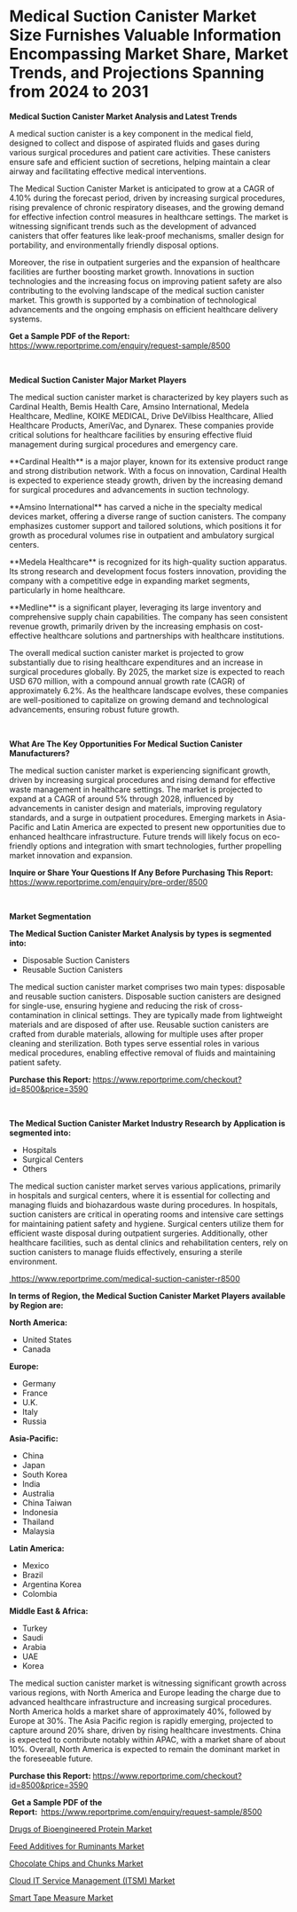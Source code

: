 <p><h1>Medical Suction Canister Market Size Furnishes Valuable Information Encompassing Market Share, Market Trends, and Projections Spanning from 2024 to 2031</h1></p><p><strong>Medical Suction Canister Market Analysis and Latest Trends</strong></p>
<p><p>A medical suction canister is a key component in the medical field, designed to collect and dispose of aspirated fluids and gases during various surgical procedures and patient care activities. These canisters ensure safe and efficient suction of secretions, helping maintain a clear airway and facilitating effective medical interventions.</p><p>The Medical Suction Canister Market is anticipated to grow at a CAGR of 4.10% during the forecast period, driven by increasing surgical procedures, rising prevalence of chronic respiratory diseases, and the growing demand for effective infection control measures in healthcare settings. The market is witnessing significant trends such as the development of advanced canisters that offer features like leak-proof mechanisms, smaller design for portability, and environmentally friendly disposal options. </p><p>Moreover, the rise in outpatient surgeries and the expansion of healthcare facilities are further boosting market growth. Innovations in suction technologies and the increasing focus on improving patient safety are also contributing to the evolving landscape of the medical suction canister market. This growth is supported by a combination of technological advancements and the ongoing emphasis on efficient healthcare delivery systems.</p></p>
<p><strong>Get a Sample PDF of the Report:&nbsp;</strong> <a href="https://www.reportprime.com/enquiry/request-sample/8500?utm_campaign=60&utm_medium=2&utm_source=Github&utm_content=ia&utm_term=27112024&utm_id=medical-suction-canister">https://www.reportprime.com/enquiry/request-sample/8500</a></p>
<p>&nbsp;</p>
<p><strong>Medical Suction Canister Major Market Players</strong></p>
<p><p>The medical suction canister market is characterized by key players such as Cardinal Health, Bemis Health Care, Amsino International, Medela Healthcare, Medline, KOIKE MEDICAL, Drive DeVilbiss Healthcare, Allied Healthcare Products, AmeriVac, and Dynarex. These companies provide critical solutions for healthcare facilities by ensuring effective fluid management during surgical procedures and emergency care.</p><p>**Cardinal Health** is a major player, known for its extensive product range and strong distribution network. With a focus on innovation, Cardinal Health is expected to experience steady growth, driven by the increasing demand for surgical procedures and advancements in suction technology.</p><p>**Amsino International** has carved a niche in the specialty medical devices market, offering a diverse range of suction canisters. The company emphasizes customer support and tailored solutions, which positions it for growth as procedural volumes rise in outpatient and ambulatory surgical centers.</p><p>**Medela Healthcare** is recognized for its high-quality suction apparatus. Its strong research and development focus fosters innovation, providing the company with a competitive edge in expanding market segments, particularly in home healthcare.</p><p>**Medline** is a significant player, leveraging its large inventory and comprehensive supply chain capabilities. The company has seen consistent revenue growth, primarily driven by the increasing emphasis on cost-effective healthcare solutions and partnerships with healthcare institutions.</p><p>The overall medical suction canister market is projected to grow substantially due to rising healthcare expenditures and an increase in surgical procedures globally. By 2025, the market size is expected to reach USD 670 million, with a compound annual growth rate (CAGR) of approximately 6.2%. As the healthcare landscape evolves, these companies are well-positioned to capitalize on growing demand and technological advancements, ensuring robust future growth.</p></p>
<p>&nbsp;</p>
<p><strong>What Are The Key Opportunities For Medical Suction Canister Manufacturers?</strong></p>
<p><p>The medical suction canister market is experiencing significant growth, driven by increasing surgical procedures and rising demand for effective waste management in healthcare settings. The market is projected to expand at a CAGR of around 5% through 2028, influenced by advancements in canister design and materials, improving regulatory standards, and a surge in outpatient procedures. Emerging markets in Asia-Pacific and Latin America are expected to present new opportunities due to enhanced healthcare infrastructure. Future trends will likely focus on eco-friendly options and integration with smart technologies, further propelling market innovation and expansion.</p></p>
<p><strong>Inquire or Share Your Questions If Any Before Purchasing This Report:</strong> <a href="https://www.reportprime.com/enquiry/pre-order/8500?utm_campaign=60&utm_medium=2&utm_source=Github&utm_content=ia&utm_term=27112024&utm_id=medical-suction-canister">https://www.reportprime.com/enquiry/pre-order/8500</a></p>
<p>&nbsp;</p>
<p><strong>Market Segmentation</strong></p>
<p><strong>The Medical Suction Canister Market Analysis by types is segmented into:</strong></p>
<p><ul><li>Disposable Suction Canisters</li><li>Reusable Suction Canisters</li></ul></p>
<p><p>The medical suction canister market comprises two main types: disposable and reusable suction canisters. Disposable suction canisters are designed for single-use, ensuring hygiene and reducing the risk of cross-contamination in clinical settings. They are typically made from lightweight materials and are disposed of after use. Reusable suction canisters are crafted from durable materials, allowing for multiple uses after proper cleaning and sterilization. Both types serve essential roles in various medical procedures, enabling effective removal of fluids and maintaining patient safety.</p></p>
<p><strong>Purchase this Report:&nbsp;</strong><a href="https://www.reportprime.com/checkout?id=8500&price=3590&utm_campaign=60&utm_medium=2&utm_source=Github&utm_content=ia&utm_term=27112024&utm_id=medical-suction-canister">https://www.reportprime.com/checkout?id=8500&price=3590</a></p>
<p>&nbsp;</p>
<p><strong>The Medical Suction Canister Market Industry Research by Application is segmented into:</strong></p>
<p><ul><li>Hospitals</li><li>Surgical Centers</li><li>Others</li></ul></p>
<p><p>The medical suction canister market serves various applications, primarily in hospitals and surgical centers, where it is essential for collecting and managing fluids and biohazardous waste during procedures. In hospitals, suction canisters are critical in operating rooms and intensive care settings for maintaining patient safety and hygiene. Surgical centers utilize them for efficient waste disposal during outpatient surgeries. Additionally, other healthcare facilities, such as dental clinics and rehabilitation centers, rely on suction canisters to manage fluids effectively, ensuring a sterile environment.</p></p>
<p><a href="https://www.reportprime.com/medical-suction-canister-r8500?utm_campaign=60&utm_medium=2&utm_source=Github&utm_content=ia&utm_term=27112024&utm_id=medical-suction-canister">&nbsp;https://www.reportprime.com/medical-suction-canister-r8500</a></p>
<p><strong>In terms of Region, the Medical Suction Canister Market Players available by Region are:</strong></p>
<p>
    <p> <strong> North America: </strong>
        <ul>
            <li>United States</li>
            <li>Canada</li>
        </ul>
        </p> 
    <p> <strong> Europe: </strong>
        <ul>
            <li>Germany</li>
            <li>France</li>
            <li>U.K.</li>
            <li>Italy</li>
            <li>Russia</li>
        </ul>
        </p> 
    <p> <strong> Asia-Pacific: </strong>
        <ul>
            <li>China</li>
            <li>Japan</li>
            <li>South Korea</li>
            <li>India</li>
            <li>Australia</li>
            <li>China Taiwan</li>
            <li>Indonesia</li>
            <li>Thailand</li>
            <li>Malaysia</li>
        </ul>
        </p> 
    <p> <strong> Latin America: </strong>
        <ul>
            <li>Mexico</li>
            <li>Brazil</li>
            <li>Argentina Korea</li>
            <li>Colombia</li>
        </ul>
        </p> 
    <p> <strong> Middle East & Africa: </strong>
        <ul>
            <li>Turkey</li>
            <li>Saudi</li>
            <li>Arabia</li>
            <li>UAE</li>
            <li>Korea</li>
        </ul>
    </p>
    </p>
<p><p>The medical suction canister market is witnessing significant growth across various regions, with North America and Europe leading the charge due to advanced healthcare infrastructure and increasing surgical procedures. North America holds a market share of approximately 40%, followed by Europe at 30%. The Asia Pacific region is rapidly emerging, projected to capture around 20% share, driven by rising healthcare investments. China is expected to contribute notably within APAC, with a market share of about 10%. Overall, North America is expected to remain the dominant market in the foreseeable future.</p></p>
<p><strong>Purchase this Report: </strong><a href="https://www.reportprime.com/checkout?id=8500&price=3590&utm_campaign=60&utm_medium=2&utm_source=Github&utm_content=ia&utm_term=27112024&utm_id=medical-suction-canister">https://www.reportprime.com/checkout?id=8500&price=3590</a></p>
<p>&nbsp;<strong>Get a Sample PDF of the Report:&nbsp;&nbsp;</strong><a href="https://www.reportprime.com/enquiry/request-sample/8500?utm_campaign=60&utm_medium=2&utm_source=Github&utm_content=ia&utm_term=27112024&utm_id=medical-suction-canister">https://www.reportprime.com/enquiry/request-sample/8500</a></p>
<p><strong></strong></p>
<p><p><a href="https://issuu.com/reportprime-2/docs/drugs-of-bioengineered-protein-mark_4bf90312323059?utm_campaign=60&utm_medium=2&utm_source=Github&utm_content=ia&utm_term=27112024&utm_id=medical-suction-canister">Drugs of Bioengineered Protein Market</a></p><p><a href="https://www.linkedin.com/pulse/feed-additives-ruminants-market-strategic-insights-product-s4bxf?utm_campaign=60&utm_medium=2&utm_source=Github&utm_content=ia&utm_term=27112024&utm_id=medical-suction-canister">Feed Additives for Ruminants Market</a></p><p><a href="https://www.linkedin.com/pulse/chocolate-chips-chunks-market-maturity-analysis-regional-yfkle?utm_campaign=60&utm_medium=2&utm_source=Github&utm_content=ia&utm_term=27112024&utm_id=medical-suction-canister">Chocolate Chips and Chunks Market</a></p><p><a href="https://issuu.com/reportprime-2/docs/cloud-it-service-management-itsm-ma_360800532ced1f?utm_campaign=60&utm_medium=2&utm_source=Github&utm_content=ia&utm_term=27112024&utm_id=medical-suction-canister">Cloud IT Service Management (ITSM) Market</a></p><p><a href="https://www.linkedin.com/pulse/disruption-innovation-smart-tape-measure-industry-market-a7jbe?utm_campaign=60&utm_medium=2&utm_source=Github&utm_content=ia&utm_term=27112024&utm_id=medical-suction-canister">Smart Tape Measure Market</a></p></p>